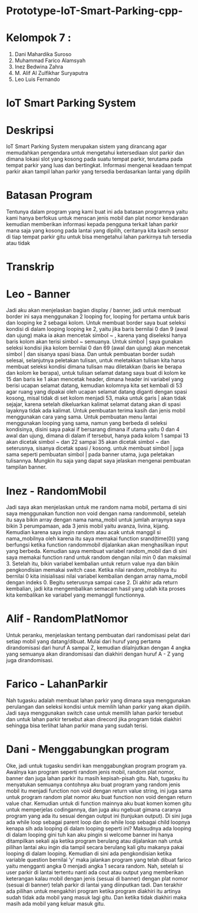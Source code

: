 # Prototype-IoT-Smart-Parking-cpp-
# Kelompok 7 :
1. Dani Mahardika Suroso
2. Muhammad Farico Alamsyah
3. Inez Bedwina Zahra
4. M. Alif Al Zulfikhar Suryaputra
5. Leo Luis Fernando
# IoT Smart Parking System
# Deskripsi
IoT Smart Parking System merupakan sistem yang dirancang agar memudahkan pengendara untuk mengetahui ketersediaan slot parkir dan dimana lokasi slot yang kosong pada suatu tempat parkir, terutama pada tempat parkir yang luas dan bertingkat. Informasi mengenai keadaan tempat parkir akan tampil lahan parkir yang tersedia berdasarkan lantai yang dipilih
# Batasan Program
Tentunya dalam program yang kami buat ini ada batasan programnya yaitu kami hanya berfokus untuk menscan jenis mobil dan plat nomor kendaraan kemudian memberikan informasi kepada pengguna terkait lahan parkir mana saja yang kosong pada lantai yang dipilih, ceritanya kita kasih sensor di tiap tempat parkir gitu untuk bisa mengetahui lahan parkirnya tuh tersedia atau tidak
# Transkrip
# Leo - Banner
Jadi aku akan menjelaskan bagian display / banner, jadi untuk membuat border ini saya menggunakan 2 looping for, looping for pertama untuk baris dan looping ke 2 sebagai kolom. Untuk membuat border saya buat seleksi kondisi di dalam looping looping ke 2, yaitu jika baris bernilai 0 dan 9 (awal dan ujung) maka ia akan mencetak simbol ~ , karena yang diseleksi hanya baris kolom akan terisi simbol ~ semuanya. Untuk simbol | saya gunakan seleksi kondisi jika kolom bernilai 0 dan 69 (awal dan ujung) akan mencetak simbol | dan sisanya spasi biasa. Dan untuk pembuatan border sudah selesai, selanjutnya peletakan tulisan, untuk meletakkan tulisan kita harus membuat seleksi kondisi dimana tulisan mau diletakkan (baris ke berapa dan kolom ke berapa), untuk tulisan selamat datang saya buat di kolom ke 15 dan baris ke 1 akan mencetak header, dimana header ini variabel yang berisi ucapan selamat datang, kemudian kolomnya kita set kembali di 53 agar ruang yang dipakai oleh ucapan selamat datang diganti dengan spasi kosong, misal tidak di set kolom menjadi 53, maka untuk garis | akan tidak sejajar, karena setelah dikeluarkan kalimat selamat datang akan di spasi layaknya tidak ada kalimat. Untuk pembuatan terima kasih dan jenis mobil menggunakan cara yang sama.
Untuk pembuatan menu lantai menggunakan looping yang sama, namun yang berbeda di seleksi kondisinya, disini saya pakai if bersarang dimana if utama yaitu 0 dan 4 awal dan ujung, dimana di dalam if tersebut, hanya pada kolom 1 sampai 13 akan dicetak simbol ~ dan 22 sampai 35 akan dicetak simbol ~ dan seterusnya, sisanya dicetak spasi / kosong. untuk membuat simbol | juga sama seperti pembuatan simbol | pada banner utama, juga peletakan tulisannya. Mungkin itu saja yang dapat saya jelaskan mengenai pembuatan tampilan banner.
 
# Inez - RandomMobil
Jadi saya akan menjelaskan untuk me random nama mobil, pertama di sini saya menggunakan function non void dengan nama randommobil, setelah itu saya bikin array dengan nama nama_mobil untuk jumlah arraynya saya bikin 3 perumpamaan, ada 3 jenis mobil yaitu avanza, livina, kijang. Kemudian karena saya ingin random atau acak untuk manggil si nama_mobilnya oleh karena itu saya memakai function srand(time(0)) yang berfungsi ketika function randommobil dijalankan akan menghasilkan input yang berbeda. Kemudian saya membuat variabel random_mobil dan di sini saya memakai function rand untuk random dengan nilai min 0 dan maksimal 3. Setelah itu, bikin variabel kembalian untuk return value nya dan bikin pengkondisian memakai switch case. Ketika nilai random_mobilnya itu bernilai 0 kita inisialisasi nilai variabel kembalian dengan array nama_mobil dengan indeks 0. Begitu seterusnya sampai case 2. Di akhir ada return kembalian, jadi kita mengembalikan semacam hasil yang udah kita proses kita kembalikan ke variabel yang memanggil functionnya.
 
# Alif - RandomPlatNomor
Untuk peranku, menjelaskan tentang pembuatan dari randomisasi pelat dari setiap mobil yang datang/dibuat. Mulai dari huruf yang pertama dirandomisasi dari huruf A sampai Z, kemudian dilalnjutkan dengan 4 angka yang semuanya akan dirandomisasi dan diakhiri dengan huruf A - Z yang juga dirandomisasi.
 
# Farico - LahanParkir
Nah tugasku adalah membuat lahan parkir yang dimana saya menggunakan perulangan dan seleksi kondisi untuk memilih lahan parkir yang akan dipilih. Jadi saya menggunakan switch case untuk memilih lahan parkir tersebut dan untuk lahan parkir tersebut akan direcord jika program tidak diakhiri sehingga bisa terlihat lahan parkir mana yang sudah terisi.
 
# Dani - Menggabungkan program
Oke, jadi untuk tugasku sendiri kan menggabungkan program program ya. Awalnya kan program seperti random jenis mobil, random plat nomor, banner dan juga lahan parkir itu masih kepisah-pisah gitu. Nah, tugasku itu menyatukan semuanya contohnya aku buat program yang random jenis mobil itu menjadi function non void dengan return value string, ini juga sama untuk program random plat nomor aku buat function non void dengan return value char. Kemudian untuk di function mainnya aku buat komen komen gitu untuk memperjelas codingannya, dan juga aku ngebuat gimana caranya program yang ada itu sesuai dengan output ini (tunjukan output). Di sini juga ada while loop sebagai parent loop dan do while loop sebagai child loopnya kenapa sih ada looping di dalam looping seperti ini? Maksudnya ada looping di dalam looping gini tuh kan aku pingin si welcome banner ini hanya ditampilkan sekali aja ketika program berulang atau dijalankan nah untuk pilihan lantai aku ingin dia tampil secara berulang kali gitu makanya pakai looping di dalam looping. Kemudian di sini ada pengkondisian ketika variable question bernilai ‘y’ maka jalankan program yang telah dibuat farico yaitu mengganti angka 0 menjadi angka 1 secara random. Nah, setelah si user parkir di lantai tertentu nanti ada cout atau output yang memberikan keterangan kalau mobil dengan jenis (sesuai di banner) dengan plat nomor (sesuai di banner) telah parkir di lantai yang diinputkan tadi. Dan terakhir ada pilihan untuk mengakhiri program ketika program diakhiri itu artinya sudah tidak ada mobil yang masuk lagi gitu. Dan ketika tidak diakhiri maka masih ada mobil yang keluar masuk gitu.
